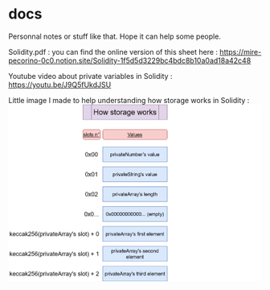 # docs
Personnal notes or stuff like that. Hope it can help some people.

Solidity.pdf : you can find the online version of this sheet here : https://mire-pecorino-0c0.notion.site/Solidity-1f5d5d3229bc4bdc8b10a0ad18a42c48

Youtube video about private variables in Solidity : https://youtu.be/J9Q5fUkdJSU

Little image I made to help understanding how storage works in Solidity :
![Storage Solidity](./how-storage-works.png)
